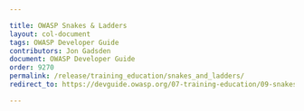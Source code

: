 ```yaml
---

title: OWASP Snakes & Ladders
layout: col-document
tags: OWASP Developer Guide
contributors: Jon Gadsden
document: OWASP Developer Guide
order: 9270
permalink: /release/training_education/snakes_and_ladders/
redirect_to: https://devguide.owasp.org/07-training-education/09-snakes-ladders/

---
```

